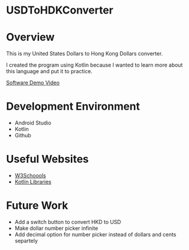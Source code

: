 # USDToHDKConverter

# Overview

This is my United States Dollars to Hong Kong Dollars converter. 

I created the program using Kotlin because I wanted to learn more about this language and put it to practice. 

[Software Demo Video](https://youtu.be/clnucXpZT-U)

# Development Environment
- Android Studio
- Kotlin
- Github

# Useful Websites

- [W3Schoools](https://www.w3schools.com/KOTLIN/index.php)
- [Kotlin Libraries](https://kotlinlang.org/docs/basic-syntax.html)

# Future Work

- Add a switch button to convert HKD to USD 
- Make dollar number picker infinite 
- Add decimal option for number picker instead of dollars and cents separtely 
